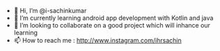 - 👋 Hi, I’m @i-sachinkumar
- 🌱 I’m currently learning android app development with Kotlin and java
- 💞️ I’m looking to collaborate on a good  project which will inhance our learning
- 📫 How to reach me : http://www.instagram.com/ihrsachin

<!---
i-sachinkumar/i-sachinkumar is a ✨ special ✨ repository because its `README.md` (this file) appears on your GitHub profile.
You can click the Preview link to take a look at your changes.
--->
